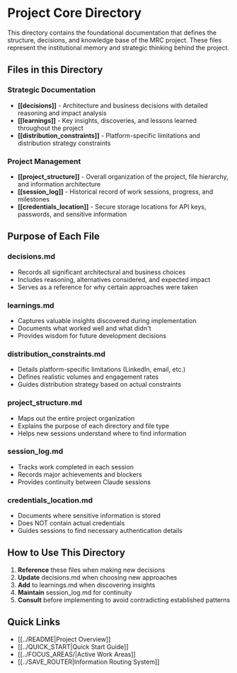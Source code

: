 # Project Core Directory

This directory contains the foundational documentation that defines the structure, decisions, and knowledge base of the MRC project. These files represent the institutional memory and strategic thinking behind the project.

## Files in this Directory

### Strategic Documentation
- **[[decisions]]** - Architecture and business decisions with detailed reasoning and impact analysis
- **[[learnings]]** - Key insights, discoveries, and lessons learned throughout the project
- **[[distribution_constraints]]** - Platform-specific limitations and distribution strategy constraints

### Project Management
- **[[project_structure]]** - Overall organization of the project, file hierarchy, and information architecture
- **[[session_log]]** - Historical record of work sessions, progress, and milestones
- **[[credentials_location]]** - Secure storage locations for API keys, passwords, and sensitive information

## Purpose of Each File

### decisions.md
- Records all significant architectural and business choices
- Includes reasoning, alternatives considered, and expected impact
- Serves as a reference for why certain approaches were taken

### learnings.md
- Captures valuable insights discovered during implementation
- Documents what worked well and what didn't
- Provides wisdom for future development decisions

### distribution_constraints.md
- Details platform-specific limitations (LinkedIn, email, etc.)
- Defines realistic volumes and engagement rates
- Guides distribution strategy based on actual constraints

### project_structure.md
- Maps out the entire project organization
- Explains the purpose of each directory and file type
- Helps new sessions understand where to find information

### session_log.md
- Tracks work completed in each session
- Records major achievements and blockers
- Provides continuity between Claude sessions

### credentials_location.md
- Documents where sensitive information is stored
- Does NOT contain actual credentials
- Guides sessions to find necessary authentication details

## How to Use This Directory

1. **Reference** these files when making new decisions
2. **Update** decisions.md when choosing new approaches
3. **Add** to learnings.md when discovering insights
4. **Maintain** session_log.md for continuity
5. **Consult** before implementing to avoid contradicting established patterns

## Quick Links
- [[../README|Project Overview]]
- [[../QUICK_START|Quick Start Guide]]
- [[../FOCUS_AREAS/|Active Work Areas]]
- [[../SAVE_ROUTER|Information Routing System]]